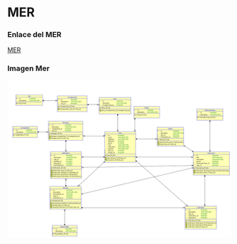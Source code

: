 # MER

### Enlace del MER
[MER](https://drive.google.com/drive/folders/1G34iI3sMOCPgGRXLUoHwNOOEzntw2cCm)

### Imagen Mer
<img src="imagenes/M.E.R.png" alt="MER" width="1000">